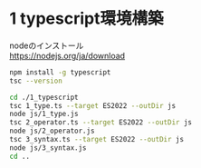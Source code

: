 # 1 typescript環境構築

nodeのインストール<br>
https://nodejs.org/ja/download

```sh
npm install -g typescript
tsc --version
```

```sh
cd ./1_typescript
tsc 1_type.ts --target ES2022 --outDir js
node js/1_type.js
tsc 2_operator.ts --target ES2022 --outDir js
node js/2_operator.js
tsc 3_syntax.ts --target ES2022 --outDir js
node js/3_syntax.js
cd ..
```